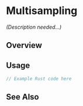 # Multisampling

*(Description needed...)*

## Overview

## Usage

```rust
// Example Rust code here
```

## See Also

